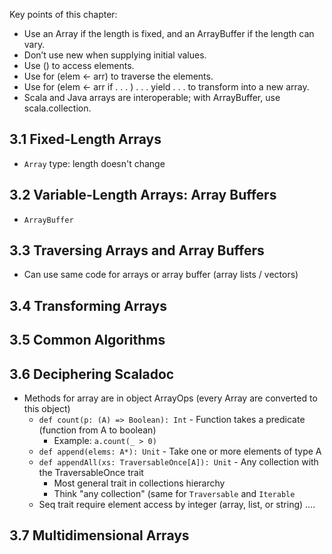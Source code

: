 Key points of this chapter:

* Use an Array if the length is fixed, and an ArrayBuffer if the length can vary.
* Don’t use new when supplying initial values.
* Use () to access elements.
* Use for (elem <- arr) to traverse the elements.
* Use for (elem <- arr if . . .  ) . . .  yield . . .  to transform into a new array.
* Scala and Java arrays are interoperable; with ArrayBuffer, use scala.collection.

## 3.1 Fixed-Length Arrays

* `Array` type: length doesn't change

## 3.2 Variable-Length Arrays: Array Buffers

* `ArrayBuffer`

## 3.3 Traversing Arrays and Array Buffers

* Can use same code for arrays or array buffer (array lists / vectors)

## 3.4 Transforming Arrays

## 3.5 Common Algorithms

## 3.6 Deciphering Scaladoc

* Methods for array are in object ArrayOps (every Array are converted to this object)
    * `def count(p: (A) => Boolean): Int` - Function takes a predicate (function from A to boolean)
        * Example: `a.count(_ > 0)`
    * `def append(elems: A*): Unit` - Take one or more elements of type A
    * `def appendAll(xs: TraversableOnce[A]): Unit` - Any collection with the TraversableOnce trait
        * Most general trait in collections hierarchy
        * Think "any collection" (same for `Traversable` and `Iterable`
    * Seq trait require element access by integer (array, list, or string)
    ....

## 3.7 Multidimensional Arrays


